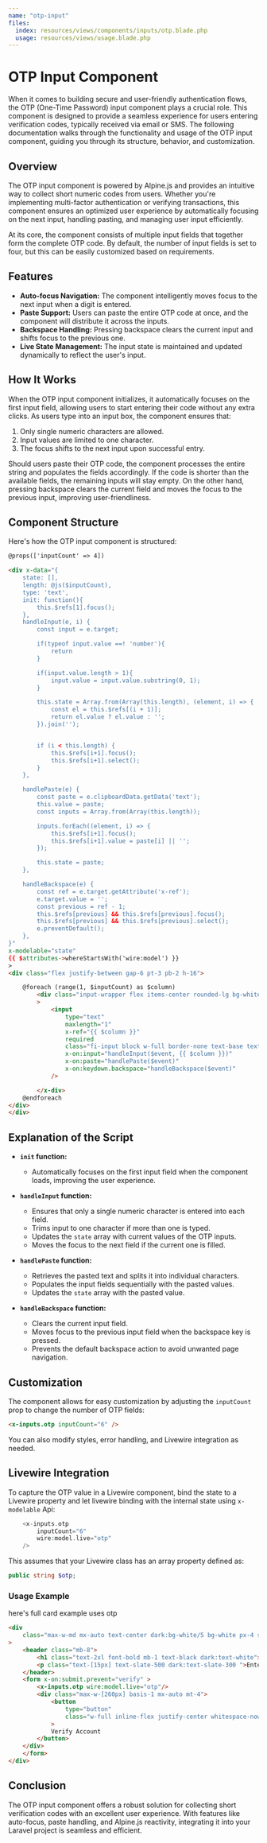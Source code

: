 ```yaml
---
name: "otp-input"
files:
  index: resources/views/components/inputs/otp.blade.php
  usage: resources/views/usage.blade.php
---
```


# OTP Input Component

When it comes to building secure and user-friendly authentication flows, the OTP (One-Time Password) input component plays a crucial role. This component is designed to provide a seamless experience for users entering verification codes, typically received via email or SMS. The following documentation walks through the functionality and usage of the OTP input component, guiding you through its structure, behavior, and customization.

## Overview

The OTP input component is powered by Alpine.js and provides an intuitive way to collect short numeric codes from users. Whether you're implementing multi-factor authentication or verifying transactions, this component ensures an optimized user experience by automatically focusing on the next input, handling pasting, and managing user input efficiently.

At its core, the component consists of multiple input fields that together form the complete OTP code. By default, the number of input fields is set to four, but this can be easily customized based on requirements.

## Features

- **Auto-focus Navigation:** The component intelligently moves focus to the next input when a digit is entered.
- **Paste Support:** Users can paste the entire OTP code at once, and the component will distribute it across the inputs.
- **Backspace Handling:** Pressing backspace clears the current input and shifts focus to the previous one.
- **Live State Management:** The input state is maintained and updated dynamically to reflect the user's input.

## How It Works

When the OTP input component initializes, it automatically focuses on the first input field, allowing users to start entering their code without any extra clicks. As users type into an input box, the component ensures that:

1. Only single numeric characters are allowed.
2. Input values are limited to one character.
3. The focus shifts to the next input upon successful entry.

Should users paste their OTP code, the component processes the entire string and populates the fields accordingly. If the code is shorter than the available fields, the remaining inputs will stay empty. On the other hand, pressing backspace clears the current field and moves the focus to the previous input, improving user-friendliness.

## Component Structure

Here's how the OTP input component is structured:

```html
@props(['inputCount' => 4])

<div x-data="{
    state: [],
    length: @js($inputCount),
    type: 'text',
    init: function(){
        this.$refs[1].focus();
    },
    handleInput(e, i) {
        const input = e.target;

        if(typeof input.value ==! 'number'){
            return 
        }

        if(input.value.length > 1){
            input.value = input.value.substring(0, 1);
        }

        this.state = Array.from(Array(this.length), (element, i) => {
            const el = this.$refs[(i + 1)];
            return el.value ? el.value : '';
        }).join('');


        if (i < this.length) {
            this.$refs[i+1].focus();
            this.$refs[i+1].select();
        }
    },

    handlePaste(e) {
        const paste = e.clipboardData.getData('text');
        this.value = paste;
        const inputs = Array.from(Array(this.length));

        inputs.forEach((element, i) => {
            this.$refs[i+1].focus();
            this.$refs[i+1].value = paste[i] || '';
        });

        this.state = paste;
    },

    handleBackspace(e) {
        const ref = e.target.getAttribute('x-ref');
        e.target.value = '';
        const previous = ref - 1;
        this.$refs[previous] && this.$refs[previous].focus();
        this.$refs[previous] && this.$refs[previous].select();
        e.preventDefault();
    },
}"
x-modelable="state"
{{ $attributes->whereStartsWith('wire:model') }}
>
<div class="flex justify-between gap-6 pt-3 pb-2 h-16">

    @foreach (range(1, $inputCount) as $column)
        <div class="input-wrapper flex items-center rounded-lg bg-white/5 shadow-sm ring-1 ring-gray-950/10 transition duration-75 focus-within:ring-2 focus-within:ring-violet-600 dark:ring-white/20 dark:focus-within:ring-violet-500'"
        >
            <input
                type="text"
                maxlength="1"
                x-ref="{{ $column }}"
                required
                class="fi-input block w-full border-none text-base text-gray-950 transition duration-75 placeholder:text-gray-400 focus:ring-0 dark:text-white dark:placeholder:text-gray-500 sm:leading-6 bg-white/0 text-center"
                x-on:input="handleInput($event, {{ $column }})"
                x-on:paste="handlePaste($event)"
                x-on:keydown.backspace="handleBackspace($event)"
            />

        </x-div>
    @endforeach
</div>
</div>
```

## Explanation of the Script

- **`init` function:**
  - Automatically focuses on the first input field when the component loads, improving the user experience.

- **`handleInput` function:**
  - Ensures that only a single numeric character is entered into each field.
  - Trims input to one character if more than one is typed.
  - Updates the `state` array with current values of the OTP inputs.
  - Moves the focus to the next field if the current one is filled.

- **`handlePaste` function:**
  - Retrieves the pasted text and splits it into individual characters.
  - Populates the input fields sequentially with the pasted values.
  - Updates the `state` array with the pasted value.

- **`handleBackspace` function:**
  - Clears the current input field.
  - Moves focus to the previous input field when the backspace key is pressed.
  - Prevents the default backspace action to avoid unwanted page navigation.

## Customization

The component allows for easy customization by adjusting the `inputCount` prop to change the number of OTP fields:

```html
<x-inputs.otp inputCount="6" />
```

You can also modify styles, error handling, and Livewire integration as needed.

## Livewire Integration

To capture the OTP value in a Livewire component, bind the state to a Livewire property and let livewire binding with the internal state using `x-modelable` Api:

```php
    <x-inputs.otp 
        inputCount="6" 
        wire:model.live="otp" 
    />
```
This assumes that your Livewire class has an array property defined as:

```php
public string $otp;
```

### Usage Example

here's full card example  uses otp

```html
<div 
    class="max-w-md mx-auto text-center dark:bg-white/5 bg-white px-4 sm:px-8 py-10 rounded-xl shadow"
>
    <header class="mb-8">
        <h1 class="text-2xl font-bold mb-1 text-black dark:text-white">Mobile Phone Verification</h1>
        <p class="text-[15px] text-slate-500 dark:text-slate-300 ">Enter the verification code that was sent to your phone number.</p>
    </header>
    <form x-on:submit.prevent="verify" >
        <x-inputs.otp wire:model.live="otp"/>
        <div class="max-w-[260px] basis-1 mx-auto mt-4">
            <button
                type="button"
                class="w-full inline-flex justify-center whitespace-nowrap rounded-lg bg-violet-500 px-3.5 py-2.5 text-sm font-medium text-white shadow-sm shadow-violet-950/10 hover:bg-violet-600 focus:outline-none focus:ring focus:ring-violet-300 focus-visible:outline-none focus-visible:ring focus-visible:ring-violet-300 transition-colors duration-150"
            >
            Verify Account
        </button>
    </div>
    </form>
</div>
```
## Conclusion

The OTP input component offers a robust solution for collecting short verification codes with an excellent user experience. With features like auto-focus, paste handling, and Alpine.js reactivity, integrating it into your Laravel project is seamless and efficient.

